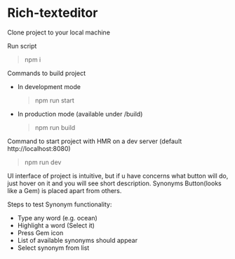 # Rich-texteditor

Clone project to your local machine

Run script
>npm i

Commands to build project

- In development mode
  > npm run start
- In production mode (available under /build)
  > npm run build

Command to start project with HMR on a dev server (default http://localhost:8080)
  > npm run dev

UI interface of project is intuitive, but if u have conсerns what button will do, just hover on it and you will see short description. Synonyms Button(looks like a Gem) is placed apart from others.

Steps to test Synonym functionality:
* Type any word (e.g. ocean)
* Highlight a word (Select it)
* Press Gem icon
* List of available synonyms should appear
* Select synonym from list